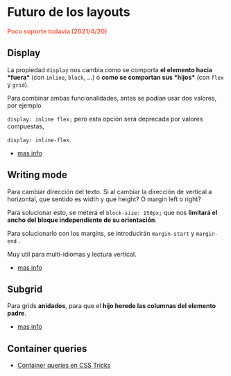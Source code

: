 

# Futuro de los layouts

<span style="color:tomato;">**Poco soporte todavía (2021/4/20)**</span>

## Display

La propiedad `display` nos cambia como se comporta **el elemento hacia \*fuera\*** (con `inline`, `block`, ...) o **como se comportan sus \*hijos\*** (con `flex` y `grid`).

Para combinar ambas funcionalidades, antes se podían usar dos valores, por ejemplo

`display: inline flex;` pero esta opción será deprecada por valores compuestas,

`display: inline-flex`.

- [mas info](https://developer.mozilla.org/en-US/docs/Web/CSS/display)

## Writing mode

Para cambiar dirección del texto. Si al cambiar la dirección de vertical a horizontal, que sentido es width y que height? O margin left o right?

Para solucionar esto, se meterá el `block-size: 150px;` que nos **limitará el ancho del bloque  independiente de su orientación**.

Para solucionarlo con los margins, se introducirán `margin-start` y `margin-end` .

Muy util para multi-idiomas y lectura vertical.

- [mas info](https://developer.mozilla.org/en-US/docs/Web/CSS/writing-mode)

## Subgrid

Para grids **anidados**, para que el **hijo herede las columnas del elemento padre**.

- [mas info](https://developer.mozilla.org/en-US/docs/Web/CSS/CSS_Grid_Layout/Subgrid)

## Container queries

- [Container queries en CSS Tricks](https://css-tricks.com/container-query-discussion/)

